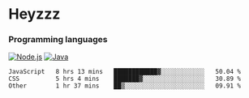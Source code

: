 # Heyzzz  

### Programming languages  

[![Node.js](https://img.shields.io/badge/-Node.js-262626?style=for-the-badge)](https://nodejs.org)
[![Java](https://img.shields.io/badge/-Java-262626?style=for-the-badge)](https://java.com)

<!--START_SECTION:waka-->

```text
JavaScript   8 hrs 13 mins   ████████████▓░░░░░░░░░░░░   50.04 %
CSS          5 hrs 4 mins    ███████▓░░░░░░░░░░░░░░░░░   30.89 %
Other        1 hr 37 mins    ██▒░░░░░░░░░░░░░░░░░░░░░░   09.91 %
```

<!--END_SECTION:waka-->
